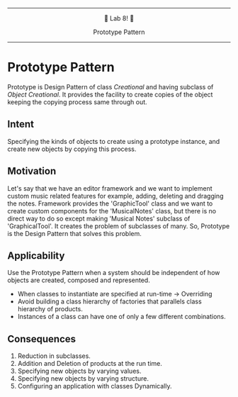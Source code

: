 ***
<p align="center">
🎉 Lab 8! 🎉
</p>
<p align="center">
Prototype Pattern
</p>

***

# Prototype Pattern
Prototype is Design Pattern of class *Creational* and having subclass of *Object Creational*. It provides the facility to create copies of the object keeping the copying process same through out.

## Intent
Specifying the kinds of objects to create using a prototype instance, and create new objects by copying this process.

## Motivation
Let's say that we have an editor framework and we want to implement custom music related features for example, adding, deleting and dragging the notes.
Framework provides the 'GraphicTool' class and we want to create custom components for the 'MusicalNotes' class, but there is no direct way to do so except making 'Musical Notes' subclass of 'GraphicalTool'. It creates the problem of subclasses of many. So, Prototype is the Design Pattern that solves this problem.

## Applicability
Use the Prototype Pattern when a system should be independent of how objects are created, composed and represented.

* When classes to instantiate are specified at run-time -> Overriding
* Avoid building a class hierarchy of factories that parallels class hierarchy of products.
* Instances of a class can have one of only a few different combinations.

## Consequences
1. Reduction in subclasses.
2. Addition and Deletion of products at the run time.
3. Specifying new objects by varying values.
4. Specifying new objects by varying structure.
5. Configuring an application with classes Dynamically.

